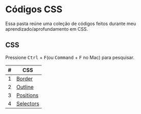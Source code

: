 
# Códigos CSS

Essa pasta reúne uma coleção de códigos feitos durante meu aprendizado/aprofundamento em CSS.

## CSS

Pressione <kbd>Ctrl</kbd> + <kbd>F</kbd>(ou <kbd>Command</kbd> + <kbd>F</kbd> no Mac) para pesquisar.

| # | CSS |
| ---- | ---- |
| 1 | [Border](/CSS/codes/border/border.css) |
| 2 | [Outline](/CSS/codes/outline/outline.css) |
| 3 | [Positions](/CSS/codes/positions/positions.css) |
| 4 | [Selectors](/CSS/codes/selectors/selectors.css) |